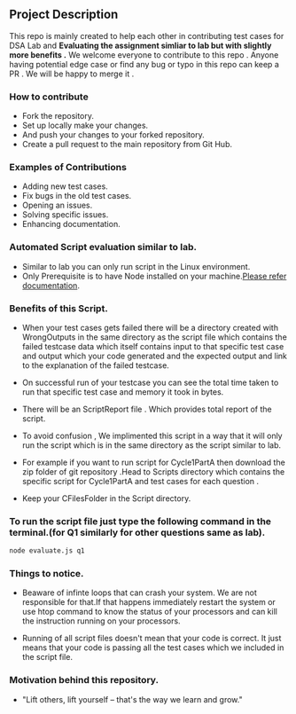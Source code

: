 ## Project Description

This repo is mainly created to help each other in contributing test cases for DSA Lab and **Evaluating the assignment simliar to lab but with slightly more benefits .**
We welcome everyone to contribute to this repo . Anyone having potential edge case or find any bug or typo in this repo can keep a PR . We will be happy to merge it .

### How to contribute

- Fork the repository.
- Set up locally make your changes.
- And push your changes to your forked repository.
- Create a pull request to the main repository from Git Hub.

### Examples of Contributions

- Adding new test cases.
- Fix bugs in the old test cases.
- Opening an issues.
- Solving specific issues.
- Enhancing documentation.

### Automated Script evaluation similar to lab.

- Similar to lab you can only run script in the Linux environment.
- Only Prerequisite is to have Node installed on your machine.[Please refer documentation](https://nodejs.org/en/docs).

### Benefits of this Script.

- When your test cases gets failed there will be a directory created with WrongOutputs in the same directory as the script file which contains the failed testcase data which itself contains input to that specific test case and output which your code generated and the expected output and link to the explanation of the failed testcase.

- On successful run of your testcase you can see the total time taken to run that specific test case and memory it took in bytes.

- There will be an ScriptReport file . Which provides total report of the script.

- To avoid confusion , We implimented this script in a way that it will only run the script which is in the same directory as the script similar to lab.

- For example if you want to run script for Cycle1PartA then download the zip folder of git repository .Head to Scripts directory which contains the specific script for Cycle1PartA and test cases for each question .
- Keep your CFilesFolder in the Script directory.

### To run the script file just type the following command in the terminal.(for Q1 similarly for other questions same as lab).

```bash
node evaluate.js q1
```

### Things to notice.

- Beaware of infinte loops that can crash your system. We are not responsible for that.If that happens immediately restart the system or use htop command to know the status of your processors and can kill the instruction running on your processors.

- Running of all script files doesn't mean that your code is correct. It just means that your code is passing all the test cases which we included in the script file.

### Motivation behind this repository.

- "Lift others, lift yourself – that's the way we learn and grow."
